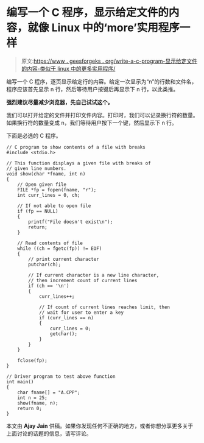 # 编写一个 C 程序，显示给定文件的内容，就像 Linux 中的‘more’实用程序一样

> 原文:[https://www . geesforgeks . org/write-a-c-program-显示给定文件的内容-类似于 linux 中的更多实用程序/](https://www.geeksforgeeks.org/write-a-c-program-that-displays-contents-of-a-given-file-like-more-utility-in-linux/)

编写一个 C 程序，逐页显示给定行的内容。给定一次显示为“n”的行数和文件名，程序应该首先显示 n 行，然后等待用户按键后再显示下 n 行，以此类推。

**强烈建议尽量减少浏览器，先自己试试这个。**

我们可以打开给定的文件并打印文件内容。打印时，我们可以记录换行符的数量。如果换行符的数量变成 n，我们等待用户按下一个键，然后显示下 n 行。

下面是必选的 C 程序。

```
// C program to show contents of a file with breaks
#include <stdio.h>

// This function displays a given file with breaks of
// given line numbers.
void show(char *fname, int n)
{
    // Open given file
    FILE *fp = fopen(fname, "r");
    int curr_lines = 0, ch;

    // If not able to open file
    if (fp == NULL)
    {
        printf("File doesn't exist\n");
        return;
    }

    // Read contents of file
    while ((ch = fgetc(fp)) != EOF)
    {
        // print current character
        putchar(ch);

        // If current character is a new line character,
        // then increment count of current lines
        if (ch == '\n')
        {
            curr_lines++;

            // If count of current lines reaches limit, then
            // wait for user to enter a key
            if (curr_lines == n)
            {
                curr_lines = 0;
                getchar();
            }
        }
    }

    fclose(fp);
}

// Driver program to test above function
int main()
{
    char fname[] = "A.CPP";
    int n = 25;
    show(fname, n);
    return 0;
}
```

本文由 **Ajay Jain** 供稿。如果你发现任何不正确的地方，或者你想分享更多关于上面讨论的话题的信息，请写评论。
